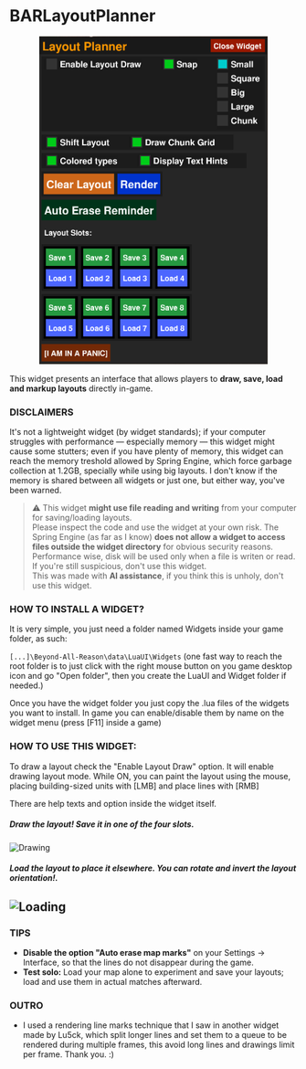 # BARLayoutPlanner

<p align="center">
  <img src="images/gui.png" width="400" alt="GUI">
</p>

This widget presents an interface that allows players to **draw, save, load and markup layouts** directly in-game.


### DISCLAIMERS
It's not a lightweight widget (by widget standards); if your computer struggles with performance — especially memory — this widget might cause some stutters; even if you have plenty of memory, this widget can reach the memory treshold allowed by Spring Engine, which force garbage collection at 1.2GB, specially while using big layouts. I don't know if the memory is shared between all widgets or just one, but either way, you've been warned.

> ⚠️ This widget **might use file reading and writing** from your computer for saving/loading layouts.  
> Please inspect the code and use the widget at your own risk. The Spring Engine (as far as I know) **does not allow a widget to access files outside the widget directory** for obvious security reasons. Performance wise, disk will be used only when a file is writen or read. If you're still suspicious, don't use this widget.  
> This was made with **AI assistance**, if you think this is unholy, don't use this widget.

### HOW TO INSTALL A WIDGET?
It is very simple, you just need a folder named Widgets inside your game folder, as such:

```[...]\Beyond-All-Reason\data\LuaUI\Widgets``` (one fast way to reach the root folder is to just click with the right mouse button on you game desktop icon and go "Open folder", then you create the LuaUI and Widget folder if needed.)

Once you have the widget folder you just copy the .lua files of the widgets you want to install.
In game you can enable/disable them by name on the widget menu (press [F11] inside a game)

### HOW TO USE THIS WIDGET:
To draw a layout check the "Enable Layout Draw" option. It will enable drawing layout mode. While ON, you can paint the layout using the mouse, placing building-sized units with [LMB] and place lines with [RMB]

There are help texts and option inside the widget itself.


##### Draw the layout! Save it in one of the four slots.


  ![Drawing](https://github.com/noryon/BARLayoutPlanner/blob/main/images/drawing_layout-output.gif)

##### Load the layout to place it elsewhere. You can rotate and invert the layout orientation!.

  ![Loading](https://github.com/noryon/BARLayoutPlanner/blob/main/images/loading_layout-output.gif)
--

### TIPS
- **Disable the option "Auto erase map marks"** on your Settings -> Interface, so that the lines do not disappear during the game.
- **Test solo:** Load your map alone to experiment and save your layouts; load and use them in actual matches afterward.


### OUTRO
- I used a rendering line marks technique that I saw in another widget made by Lu5ck, which split longer lines and set them to a queue to be rendered during multiple frames, this avoid long lines and drawings limit per frame. Thank you. :)
